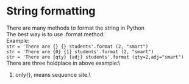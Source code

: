 # String formatting
There are many methods to format the string in Python\
The best way is to use .format method:\
Example:\
`str = 'There are {} {} students'.format (2, "smart")`\
`str = 'There are {0} {1} students'.format (2, "smart")`\
`str = 'There are {qty} {adj} students'.format (qty=2,adj="smart")`\
There are three holdplace in above example:\
1) only{}, means sequence site.\




